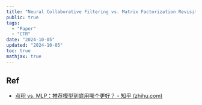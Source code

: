 ```yaml
---
title: "Neural Collaborative Filtering vs. Matrix Factorization Revisited"
public: true
tags:
  - "Paper"
  - "CTR"
date: "2024-10-05"
updated: "2024-10-05"
toc: true
mathjax: true
---
```




## Ref

  + [点积 vs. MLP：推荐模型到底用哪个更好？ - 知乎 (zhihu.com)](https://zhuanlan.zhihu.com/p/143161957)
